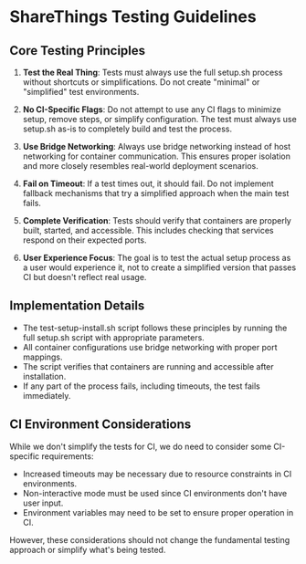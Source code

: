 # ShareThings Testing Guidelines

## Core Testing Principles

1. **Test the Real Thing**: Tests must always use the full setup.sh process without shortcuts or simplifications. Do not create "minimal" or "simplified" test environments.

2. **No CI-Specific Flags**: Do not attempt to use any CI flags to minimize setup, remove steps, or simplify configuration. The test must always use setup.sh as-is to completely build and test the process.

3. **Use Bridge Networking**: Always use bridge networking instead of host networking for container communication. This ensures proper isolation and more closely resembles real-world deployment scenarios.

4. **Fail on Timeout**: If a test times out, it should fail. Do not implement fallback mechanisms that try a simplified approach when the main test fails.

5. **Complete Verification**: Tests should verify that containers are properly built, started, and accessible. This includes checking that services respond on their expected ports.

6. **User Experience Focus**: The goal is to test the actual setup process as a user would experience it, not to create a simplified version that passes CI but doesn't reflect real usage.

## Implementation Details

- The test-setup-install.sh script follows these principles by running the full setup.sh script with appropriate parameters.
- All container configurations use bridge networking with proper port mappings.
- The script verifies that containers are running and accessible after installation.
- If any part of the process fails, including timeouts, the test fails immediately.

## CI Environment Considerations

While we don't simplify the tests for CI, we do need to consider some CI-specific requirements:

- Increased timeouts may be necessary due to resource constraints in CI environments.
- Non-interactive mode must be used since CI environments don't have user input.
- Environment variables may need to be set to ensure proper operation in CI.

However, these considerations should not change the fundamental testing approach or simplify what's being tested.